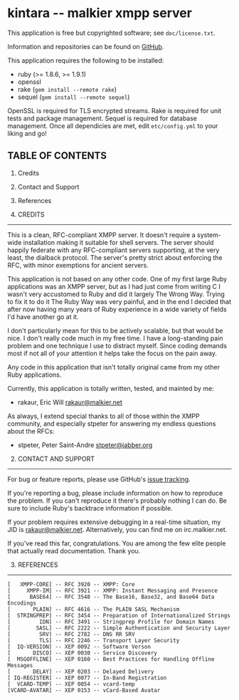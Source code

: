 kintara -- malkier xmpp server
==============================

This application is free but copyrighted software; see `doc/license.txt`.

Information and repositories can be found on [GitHub][].

[github]: http://github.com/rakaur/kintara/

This application requires the following to be installed:

  - ruby (>= 1.8.6, >= 1.9.1)
  - openssl
  - rake (`gem install --remote rake`)
  - sequel (`gem install --remote sequel`)

OpenSSL is required for TLS encrypted streams. Rake is required for unit tests
and package management. Sequel is required for database management. Once all
dependicies are met, edit `etc/config.yml` to your liking and go!

TABLE OF CONTENTS
-----------------
  1. Credits
  2. Contact and Support
  3. References

1. CREDITS
----------

This is a clean, RFC-compliant XMPP server. It doesn't require a system-wide
installation making it suitable for shell servers. The server should happily
federate with any RFC-compliant servers supporting, at the very least, the
dialback protocol. The server's pretty strict about enforcing the RFC, with
minor exemptions for ancient servers.

This application is not based on any other code. One of my first large Ruby
applications was an XMPP server, but as I had just come from writing C I wasn't
very accustomed to Ruby and did it largely The Wrong Way. Trying to fix it to
do it The Ruby Way was very painful, and in the end I decided that after now
having many years of Ruby experience in a wide variety of fields I'd have
another go at it.

I don't particularly mean for this to be actively scalable, but that would be
nice. I don't really code much in my free time. I have a long-standing pain
problem and one technique I use to distract myself. Since coding demands most
if not all of your attention it helps take the focus on the pain away.

Any code in this application that isn't totally original came from my other
Ruby applications.

Currently, this application is totally written, tested, and mainted by me:

  - rakaur, Eric Will <rakaur@malkier.net>

As always, I extend special thanks to all of those within the XMPP community,
and especially stpeter for answering my endless questions about the RFCs:

  - stpeter, Peter Saint-Andre <stpeter@jabber.org>

2. CONTACT AND SUPPORT
----------------------

For bug or feature reports, please use GitHub's [issue tracking][1].

[1]: http://github.com/rakaur/kintara/issues/

If you're reporting a bug, please include information on how to reproduce the
problem. If you can't reproduce it there's probably nothing I can do. Be sure
to include Ruby's backtrace information if possible.

If your problem requires extensive debugging in a real-time situation, my JID
is rakaur@malkier.net. Alternatively, you can find me on irc.malkier.net.

If you've read this far, congratulations. You are among the few elite people
that actually read documentation. Thank you.

3. REFERENCES
-------------

    [   XMPP-CORE] -- RFC 3920 -- XMPP: Core
    [     XMPP-IM] -- RFC 3921 -- XMPP: Instant Messaging and Presence
    [      BASE64] -- RFC 3548 -- The Base16, Base32, and Base64 Data Encodings
    [       PLAIN] -- RFC 4616 -- The PLAIN SASL Mechanism
    [  STRINGPREP] -- RFC 3454 -- Preparation of Internationalized Strings
    [         IDN] -- RFC 3491 -- Stringprep Profile for Domain Names
    [        SASL] -- RFC 2222 -- Simple Authentication and Security Layer
    [         SRV] -- RFC 2782 -- DNS RR SRV
    [         TLS] -- RFC 2246 -- Transport Layer Security
    [  IQ-VERSION] -- XEP 0092 -- Software Verson
    [       DISCO] -- XEP 0030 -- Service Discovery
    [  MSGOFFLINE] -- XEP 0160 -- Best Practices for Handling Offline Messages
    [       DELAY] -- XEP 0203 -- Delayed Delivery
    [ IQ-REGISTER] -- XEP 0077 -- In-Band Registration
    [  VCARD-TEMP] -- XEP 0054 -- vcard-temp
    [VCARD-AVATAR] -- XEP 0153 -- vCard-Based Avatar

